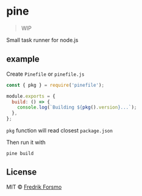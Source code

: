 # pine

> WIP

Small task runner for node.js

## example

Create `Pinefile` or `pinefile.js`

```js
const { pkg } = require('pinefile');

module.exports = {
  build: () => {
    console.log(`Building ${pkg().version}...`);
  },
};
```

`pkg` function will read closest `package.json`

Then run it with

```
pine build
```

## License

MIT © [Fredrik Forsmo](https://github.com/frozzare)